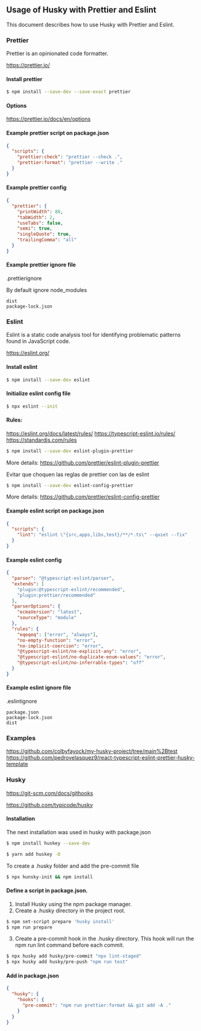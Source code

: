 ## Usage of Husky with Prettier and Eslint

This document describes how to use Husky with Prettier and Eslint.

### Prettier

Prettier is an opinionated code formatter.

https://prettier.io/

#### Install prettier

```bash
$ npm install --save-dev --save-exact prettier
```

#### Options

https://prettier.io/docs/en/options

#### Example prettier script on package.json

```json
{
  "scripts": {
    "prettier:check": "prettier --check .",
    "prettier:format": "prettier --write ."
  }
}
```

#### Example prettier config

```json
{
  "prettier": {
    "printWidth": 80,
    "tabWidth": 2,
    "useTabs": false,
    "semi": true,
    "singleQuote": true,
    "trailingComma": "all"
  }
}
```

#### Example prettier ignore file

.prettierignore

By default ignore node_modules

```
dist
package-lock.json
```

### Eslint

Eslint is a static code analysis tool for identifying problematic patterns found in JavaScript code.

https://eslint.org/

#### Install eslint

```bash
$ npm install --save-dev eslint
```

#### Initialize eslint config file

```bash
$ npx eslint --init
```

#### Rules:

https://eslint.org/docs/latest/rules/
https://typescript-eslint.io/rules/
https://standardjs.com/rules

```bash
$ npm install --save-dev eslint-plugin-prettier
```

More details:
https://github.com/prettier/eslint-plugin-prettier

Evitar que choquen las reglas de prettier con las de eslint

```bash
$ npm install --save-dev eslint-config-prettier
```

More details:
https://github.com/prettier/eslint-config-prettier

#### Example eslint script on package.json

```json
{
  "scripts": {
    "lint": "eslint \"{src,apps,libs,test}/**/*.ts\" --quiet --fix"
  }
}
```

#### Example eslint config

```json
{
  "parser": "@typescript-eslint/parser",
  "extends": [
    "plugin:@typescript-eslint/recommended",
    "plugin:prettier/recommended"
  ],
  "parserOptions": {
    "ecmaVersion": "latest",
    "sourceType": "module"
  },
  "rules": {
    "eqeqeq": ["error", "always"],
    "no-empty-function": "error",
    "no-implicit-coercion": "error",
    "@typescript-eslint/no-explicit-any": "error",
    "@typescript-eslint/no-duplicate-enum-values": "error",
    "@typescript-eslint/no-inferrable-types": "off"
  }
}
```

#### Example eslint ignore file

.eslintignore

```
package.json
package-lock.json
dist
```

### Examples

https://github.com/colbyfayock/my-husky-project/tree/main%2Btest
https://github.com/pedrovelasquez9/react-typescript-eslint-prettier-husky-template

### Husky

https://git-scm.com/docs/githooks

https://github.com/typicode/husky

#### Installation

The next installation was used in husky with package.json

```bash
$ npm install huskey --save-dev
```

```bash
$ yarn add huskey -D
```

To create a .husky folder and add the pre-commit file

```bash
$ npx hunsky-init && npm install
```

#### Define a script in package.json. 

1. Install Husky using the npm package manager.
2. Create a .husky directory in the project root.

```bash
$ npm set-script prepare 'husky install'
$ npm run prepare
```

3. Create a pre-commit hook in the .husky directory. This hook will run the npm run lint command before each commit.

```bash
$ npx husky add husky/pre-commit "npx lint-staged"
$ npx husky add husky/pre-push "npm run test"
```

#### Add in package.json

```json
{
  "husky": {
    "hooks": {
      "pre-commit": "npm run prettier:format && git add -A ."
    }
  }
}
```
